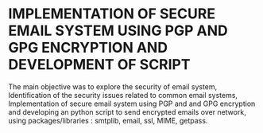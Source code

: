 # IMPLEMENTATION OF SECURE EMAIL SYSTEM USING PGP AND GPG ENCRYPTION AND DEVELOPMENT OF SCRIPT
The main objective was to explore the security of email system, Identification of the security issues related to common email systems, Implementation of secure email system using PGP and and GPG encryption and developing an python script to send encrypted emails over network, using packages/libraries : smtplib, email, ssl, MIME, getpass.

